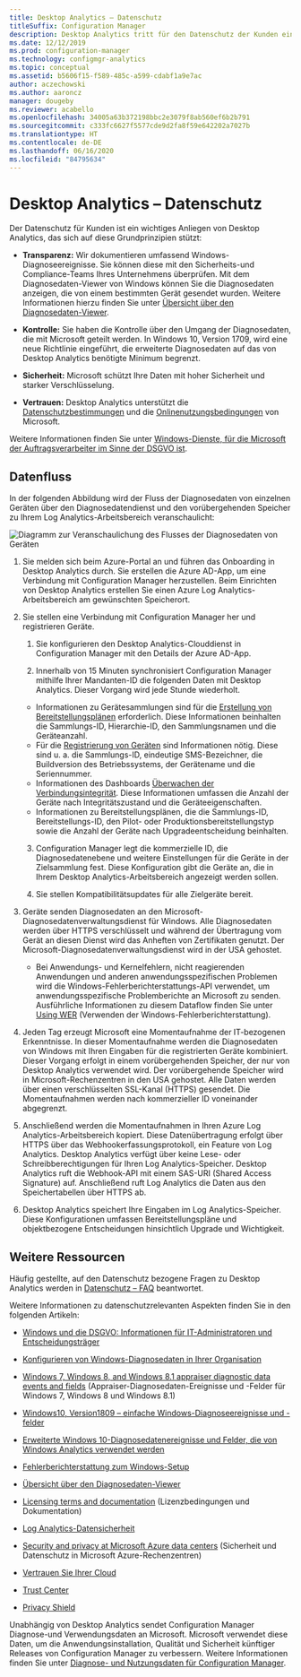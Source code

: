 ```yaml
---
title: Desktop Analytics – Datenschutz
titleSuffix: Configuration Manager
description: Desktop Analytics tritt für den Datenschutz der Kunden ein.
ms.date: 12/12/2019
ms.prod: configuration-manager
ms.technology: configmgr-analytics
ms.topic: conceptual
ms.assetid: b5606f15-f589-485c-a599-cdabf1a9e7ac
author: aczechowski
ms.author: aaroncz
manager: dougeby
ms.reviewer: acabello
ms.openlocfilehash: 34005a63b372198bbc2e3079f8ab560ef6b2b791
ms.sourcegitcommit: c333fc6627f5577cde9d2fa8f59e642202a7027b
ms.translationtype: HT
ms.contentlocale: de-DE
ms.lasthandoff: 06/16/2020
ms.locfileid: "84795634"
---
```

# <a name="desktop-analytics-data-privacy"></a>Desktop Analytics – Datenschutz

Der Datenschutz für Kunden ist ein wichtiges Anliegen von Desktop Analytics, das sich auf diese Grundprinzipien stützt:

- **Transparenz:** Wir dokumentieren umfassend Windows-Diagnoseereignisse. Sie können diese mit den Sicherheits-und Compliance-Teams Ihres Unternehmens überprüfen. Mit dem Diagnosedaten-Viewer von Windows können Sie die Diagnosedaten anzeigen, die von einem bestimmten Gerät gesendet wurden. Weitere Informationen hierzu finden Sie unter [Übersicht über den Diagnosedaten-Viewer](https://docs.microsoft.com/windows/configuration/diagnostic-data-viewer-overview).  

- **Kontrolle:** Sie haben die Kontrolle über den Umgang der Diagnosedaten, die mit Microsoft geteilt werden. In Windows 10, Version 1709, wird eine neue Richtlinie eingeführt, die erweiterte Diagnosedaten auf das von Desktop Analytics benötigte Minimum begrenzt.  

- **Sicherheit:** Microsoft schützt Ihre Daten mit hoher Sicherheit und starker Verschlüsselung.  

- **Vertrauen:** Desktop Analytics unterstützt die [Datenschutzbestimmungen](https://privacy.microsoft.com/privacystatement) und die [Onlinenutzungsbedingungen](https://www.microsoftvolumelicensing.com/DocumentSearch.aspx?Mode=3&DocumentTypeId=46) von Microsoft.  

Weitere Informationen finden Sie unter [Windows-Dienste, für die Microsoft der Auftragsverarbeiter im Sinne der DSGVO ist](https://docs.microsoft.com/windows/privacy/gdpr-it-guidance#windows-services-where-microsoft-is-the-processor-under-the-gdpr).<!-- 5353168 -->

## <a name="data-flow"></a>Datenfluss

In der folgenden Abbildung wird der Fluss der Diagnosedaten von einzelnen Geräten über den Diagnosedatendienst und den vorübergehenden Speicher zu Ihrem Log Analytics-Arbeitsbereich veranschaulicht:

![Diagramm zur Veranschaulichung des Flusses der Diagnosedaten von Geräten](media/da-data-flow.png)

1. Sie melden sich beim Azure-Portal an und führen das Onboarding in Desktop Analytics durch. Sie erstellen die Azure AD-App, um eine Verbindung mit Configuration Manager herzustellen. Beim Einrichten von Desktop Analytics erstellen Sie einen Azure Log Analytics-Arbeitsbereich am gewünschten Speicherort.  

2. Sie stellen eine Verbindung mit Configuration Manager her und registrieren Geräte.  

    1. Sie konfigurieren den Desktop Analytics-Clouddienst in Configuration Manager mit den Details der Azure AD-App.  

    2. Innerhalb von 15 Minuten synchronisiert Configuration Manager mithilfe Ihrer Mandanten-ID die folgenden Daten mit Desktop Analytics. Dieser Vorgang wird jede Stunde wiederholt.

      - Informationen zu Gerätesammlungen sind für die [Erstellung von Bereitstellungsplänen](create-deployment-plans.md) erforderlich. Diese Informationen beinhalten die Sammlungs-ID, Hierarchie-ID, den Sammlungsnamen und die Geräteanzahl. 
      - Für die [Registrierung von Geräten](enroll-devices.md) sind Informationen nötig. Diese sind u. a. die Sammlungs-ID, eindeutige SMS-Bezeichner, die Buildversion des Betriebssystems, der Gerätename und die Seriennummer.
      - Informationen des Dashboards [Überwachen der Verbindungsintegrität](monitor-connection-health.md). Diese Informationen umfassen die Anzahl der Geräte nach Integritätszustand und die Geräteeigenschaften.
      - Informationen zu Bereitstellungsplänen, die die Sammlungs-ID, Bereitstellungs-ID, den Pilot- oder Produktionsbereitstellungstyp sowie die Anzahl der Geräte nach Upgradeentscheidung beinhalten.

    3. Configuration Manager legt die kommerzielle ID, die Diagnosedatenebene und weitere Einstellungen für die Geräte in der Zielsammlung fest. Diese Konfiguration gibt die Geräte an, die in Ihrem Desktop Analytics-Arbeitsbereich angezeigt werden sollen.  

    4. Sie stellen Kompatibilitätsupdates für alle Zielgeräte bereit.  

3. Geräte senden Diagnosedaten an den Microsoft-Diagnosedatenverwaltungsdienst für Windows. Alle Diagnosedaten werden über HTTPS verschlüsselt und während der Übertragung vom Gerät an diesen Dienst wird das Anheften von Zertifikaten genutzt. Der Microsoft-Diagnosedatenverwaltungsdienst wird in der USA gehostet.

      - Bei Anwendungs- und Kernelfehlern, nicht reagierenden Anwendungen und anderen anwendungsspezifischen Problemen wird die Windows-Fehlerberichterstattungs-API verwendet, um anwendungsspezifische Problemberichte an Microsoft zu senden. Ausführliche Informationen zu diesem Dataflow finden Sie unter [Using WER](https://docs.microsoft.com/windows/win32/wer/using-wer) (Verwenden der Windows-Fehlerberichterstattung).
      
4. Jeden Tag erzeugt Microsoft eine Momentaufnahme der IT-bezogenen Erkenntnisse. In dieser Momentaufnahme werden die Diagnosedaten von Windows mit Ihren Eingaben für die registrierten Geräte kombiniert. Dieser Vorgang erfolgt in einem vorübergehenden Speicher, der nur von Desktop Analytics verwendet wird. Der vorübergehende Speicher wird in Microsoft-Rechenzentren in den USA gehostet. Alle Daten werden über einen verschlüsselten SSL-Kanal (HTTPS) gesendet. Die Momentaufnahmen werden nach kommerzieller ID voneinander abgegrenzt.  

5. Anschließend werden die Momentaufnahmen in Ihren Azure Log Analytics-Arbeitsbereich kopiert. Diese Datenübertragung erfolgt über HTTPS über das Webhookerfassungsprotokoll, ein Feature von Log Analytics. Desktop Analytics verfügt über keine Lese- oder Schreibberechtigungen für Ihren Log Analytics-Speicher. Desktop Analytics ruft die Webhook-API mit einem SAS-URI (Shared Access Signature) auf. Anschließend ruft Log Analytics die Daten aus den Speichertabellen über HTTPS ab.

6. Desktop Analytics speichert Ihre Eingaben im Log Analytics-Speicher. Diese Konfigurationen umfassen Bereitstellungspläne und objektbezogene Entscheidungen hinsichtlich Upgrade und Wichtigkeit.  

## <a name="other-resources"></a>Weitere Ressourcen

Häufig gestellte, auf den Datenschutz bezogene Fragen zu Desktop Analytics werden in [Datenschutz – FAQ](faq.md#privacy) beantwortet.

Weitere Informationen zu datenschutzrelevanten Aspekten finden Sie in den folgenden Artikeln:

- [Windows und die DSGVO: Informationen für IT-Administratoren und Entscheidungsträger](https://docs.microsoft.com/windows/privacy/gdpr-it-guidance)  

- [Konfigurieren von Windows-Diagnosedaten in Ihrer Organisation](https://docs.microsoft.com/windows/privacy/configure-windows-diagnostic-data-in-your-organization)  

- [Windows 7, Windows 8, and Windows 8.1 appraiser diagnostic data events and fields](https://docs.microsoft.com/previous-versions/windows/it-pro/windows-8.1-and-8/appraiser-diagnostic-data-events-and-fields) (Appraiser-Diagnosedaten-Ereignisse und -Felder für Windows 7, Windows 8 und Windows 8.1)  

- [Windows10, Version1809 – einfache Windows-Diagnoseereignisse und -felder](https://docs.microsoft.com/windows/privacy/basic-level-windows-diagnostic-events-and-fields-1809)  

- [Erweiterte Windows 10-Diagnosedatenereignisse und Felder, die von Windows Analytics verwendet werden](https://docs.microsoft.com/windows/privacy/enhanced-diagnostic-data-windows-analytics-events-and-fields)  

- [Fehlerberichterstattung zum Windows-Setup](https://docs.microsoft.com/windows/deployment/upgrade/windows-error-reporting)

- [Übersicht über den Diagnosedaten-Viewer](https://docs.microsoft.com/windows/privacy/diagnostic-data-viewer-overview)  

- [Licensing terms and documentation](https://www.microsoftvolumelicensing.com/DocumentSearch.aspx?Mode=3&DocumentTypeId=31) (Lizenzbedingungen und Dokumentation)  

- [Log Analytics-Datensicherheit](https://docs.microsoft.com/azure/azure-monitor/platform/data-security)

- [Security and privacy at Microsoft Azure data centers](https://azure.microsoft.com/global-infrastructure/) (Sicherheit und Datenschutz in Microsoft Azure-Rechenzentren)  

- [Vertrauen Sie Ihrer Cloud](https://azure.microsoft.com/overview/trusted-cloud/)  

- [Trust Center](https://www.microsoft.com/trustcenter)  

- [Privacy Shield](https://www.privacyshield.gov/)  

Unabhängig von Desktop Analytics sendet Configuration Manager Diagnose-und Verwendungsdaten an Microsoft. Microsoft verwendet diese Daten, um die Anwendungsinstallation, Qualität und Sicherheit künftiger Releases von Configuration Manager zu verbessern. Weitere Informationen finden Sie unter [Diagnose- und Nutzungsdaten für Configuration Manager](../core/plan-design/diagnostics/diagnostics-and-usage-data.md).
